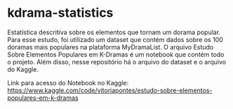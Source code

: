 # kdrama-statistics
Estatística descritiva sobre os elementos que tornam um dorama popular. Para esse estudo, foi utilizado um dataset que contém dados sobre os 100 doramas mais populares na plataforma MyDramaList. O arquivo Estudo Sobre Elementos Populares em K-Dramas é um notebook que contém todo o projeto. Além disso, nesse repositório há o arquivo do dataset e o arquivo do Kaggle.

Link para acesso do Notebook no Kaggle: https://www.kaggle.com/code/vitoriapontes/estudo-sobre-elementos-populares-em-k-dramas
